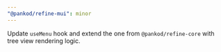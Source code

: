 ```yaml
---
"@pankod/refine-mui": minor
---
```


Update `useMenu` hook and extend the one from `@pankod/refine-core` with tree view rendering logic.

